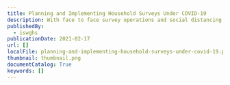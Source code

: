 ```yaml
---
title: Planning and Implementing Household Surveys Under COVID-19
description: With face to face survey operations and social distancing measures creating challenges for the process of data gathering through surveys in many countries. This technical guidance note produced and released by the Inter-Secretariat Working Group on Household Surveys provides guidance on considerations to help mitigate the risk of COVID-19 transmission during survey field work and to maintain, to the extent possible, continuity in survey operations.
publishedBy:
  - iswghs
publicationDate: 2021-02-17
url: []
localFile: planning-and-implementing-household-surveys-under-covid-19.pdf
thumbnail: thumbnail.png
documentCatalog: True
keywords: []
---
```

